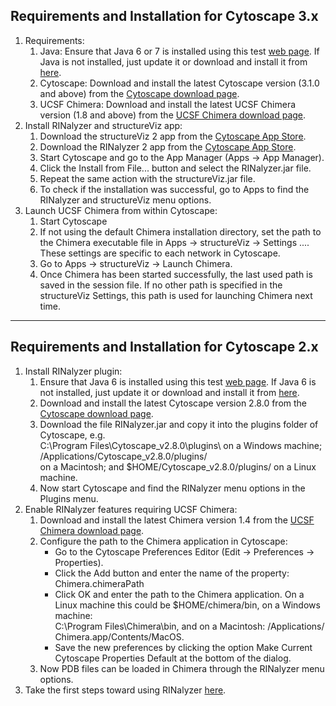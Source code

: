 Requirements and Installation for Cytoscape 3.x
-----------------------------------------------

1. Requirements:
	1. Java: Ensure that Java 6 or 7 is installed using this test [web page](http://www.java.com/en/download/help/testvm.xml). If Java is not installed, just update it or download and install it from [here](http://java.com/en/download/manual.jsp).
	2. Cytoscape: Download and install the latest Cytoscape version (3.1.0 and above) from the [Cytoscape download page](http://www.cytoscape.org/download.html).
	3. UCSF Chimera: Download and install the latest UCSF Chimera version (1.8 and above) from the [UCSF Chimera download page](http://www.cgl.ucsf.edu/chimera/download.html).
2. Install RINalyzer and structureViz app:
	1. Download the structureViz 2 app from the [Cytoscape App Store](http://apps.cytoscape.org/apps/structureViz2).
	2. Download the RINalyzer 2 app from the [Cytoscape App Store](https://apps.cytoscape.org/apps/rinalyzer).
	3. Start Cytoscape and go to the App Manager (Apps → App Manager).
	4. Click the Install from File... button and select the RINalyzer.jar file.
	5. Repeat the same action with the structureViz.jar file.
	6. To check if the installation was successful, go to Apps to find the RINalyzer and structureViz menu options. 
3.  Launch UCSF Chimera from within Cytoscape:
	1. Start Cytoscape
	2. If not using the default Chimera installation directory, set the path to the Chimera executable file in Apps → structureViz → Settings .... These settings are specific to each network in Cytoscape.
	3. Go to Apps → structureViz → Launch Chimera.
	4. Once Chimera has been started successfully, the last used path is saved in the session file. If no other path is specified in the structureViz Settings, this path is used for launching Chimera next time.

  

* * *

Requirements and Installation for Cytoscape 2.x
-----------------------------------------------

1.  Install RINalyzer plugin:
	1.  Ensure that Java 6 is installed using this test [web page](http://www.java.com/en/download/help/testvm.xml). If Java 6 is not installed, just update it or download and install it from [here](http://java.com/en/download/manual.jsp).
	2.  Download and install the latest Cytoscape version 2.8.0 from the [Cytoscape download page](http://www.cytoscape.org/download.php).
	3.  Download the file RINalyzer.jar and copy it into the plugins folder of Cytoscape, e.g.  
	    C:\\Program Files\\Cytoscape\_v2.8.0\\plugins\\ on a Windows machine; /Applications/Cytoscape\_v2.8.0/plugins/  
	    on a Macintosh; and $HOME/Cytoscape\_v2.8.0/plugins/ on a Linux machine.
	4.  Now start Cytoscape and find the RINalyzer menu options in the Plugins menu.
2.  Enable RINalyzer features requiring UCSF Chimera:
	1.  Download and install the latest Chimera version 1.4 from the [UCSF Chimera download page](http://www.cgl.ucsf.edu/chimera/download.html).
	2.  Configure the path to the Chimera application in Cytoscape:
		*   Go to the Cytoscape Preferences Editor (Edit → Preferences → Properties).
		*   Click the Add button and enter the name of the property: Chimera.chimeraPath
		*   Click OK and enter the path to the Chimera application. On a Linux machine this could be $HOME/chimera/bin, on a Windows machine:  
		    C:\\Program Files\\Chimera\\bin, and on a Macintosh: /Applications/ Chimera.app/Contents/MacOS.
		*   Save the new preferences by clicking the option Make Current Cytoscape Properties Default at the bottom of the dialog.	
	3.  Now PDB files can be loaded in Chimera through the RINalyzer menu options.
3.  Take the first steps toward using RINalyzer [here](./tutorials.md).

  
